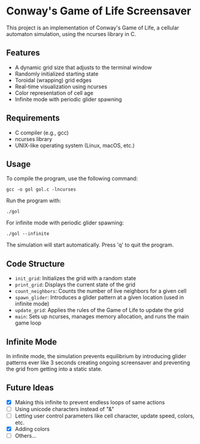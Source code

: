 # Conway's Game of Life Screensaver

This project is an implementation of Conway's Game of Life, a cellular automaton simulation, using the ncurses library in C.

## Features

- A dynamic grid size that adjusts to the terminal window
- Randomly initialized starting state
- Toroidal (wrapping) grid edges
- Real-time visualization using ncurses
- Color representation of cell age
- Infinite mode with periodic glider spawning

## Requirements

- C compiler (e.g., gcc)
- ncurses library
- UNIX-like operating system (Linux, macOS, etc.)

## Usage

To compile the program, use the following command:
```
gcc -o gol gol.c -lncurses
```
Run the program with:
```
./gol
```
For infinite mode with periodic glider spawning:
```
./gol --infinite
```

The simulation will start automatically. Press 'q' to quit the program.

## Code Structure

- `init_grid`: Initializes the grid with a random state
- `print_grid`: Displays the current state of the grid
- `count_neighbors`: Counts the number of live neighbors for a given cell
- `spawn_glider`: Introduces a glider pattern at a given location (used in infinite mode)
- `update_grid`: Applies the rules of the Game of Life to update the grid
- `main`: Sets up ncurses, manages memory allocation, and runs the main game loop

## Infinite Mode

In infinite mode, the simulation prevents equilibrium by introducing glider patterns ever like 3 seconds creating ongoing screensaver and preventing the grid from getting into a static state.

## Future Ideas

- [x] Making this infinite to prevent endless loops of same actions
- [ ] Using unicode characters instead of "&"
- [ ] Letting user control parameters like cell character, update speed, colors, etc.
- [x] Adding colors
- [ ] Others...
